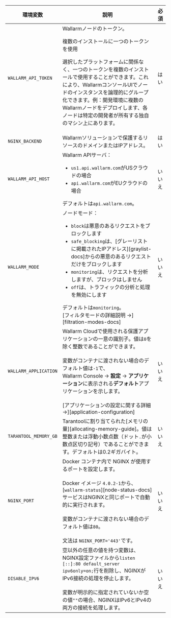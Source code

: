 環境変数 | 説明| 必須
--- | ---- | ----
`WALLARM_API_TOKEN` | Wallarmノードのトークン。<br><div class="admonition info"> <p class="admonition-title">複数のインストールに一つのトークンを使用</p> <p>選択したプラットフォームに関係なく、一つのトークンを複数のインストールで使用することができます。これにより、WallarmコンソールUIでノードのインスタンスを論理的にグループ化できます。例：開発環境に複数のWallarmノードをデプロイします、各ノードは特定の開発者が所有する独自のマシン上にあります。</p></div> | はい
`NGINX_BACKEND` | Wallarmソリューションで保護するリソースのドメインまたはIPアドレス。 | はい
`WALLARM_API_HOST` | Wallarm APIサーバ：<ul><li>`us1.api.wallarm.com`がUSクラウドの場合</li><li>`api.wallarm.com`がEUクラウドの場合</li></ul>デフォルトは`api.wallarm.com`。 | いいえ
`WALLARM_MODE` | ノードモード：<ul><li>`block`は悪意のあるリクエストをブロックします</li><li>`safe_blocking`は、[グレーリストに掲載されたIPアドレス][graylist-docs]からの悪意のあるリクエストだけをブロックします</li><li>`monitoring`は、リクエストを分析しますが、ブロックはしません</li><li>`off`は、トラフィックの分析と処理を無効にします</li></ul>デフォルトは`monitoring`。<br>[フィルタモードの詳細説明 →][filtration-modes-docs] | いいえ
`WALLARM_APPLICATION` | Wallarm Cloudで使用される保護アプリケーションの一意の識別子。値は`0`を除く整数であることができます。<br><br>変数がコンテナに渡されない場合のデフォルト値は`-1`で、Wallarm Console → **設定** → **アプリケーション**に表示される**デフォルト**アプリケーションを示します。<br><br>[アプリケーションの設定に関する詳細 →][application-configuration] | いいえ
`TARANTOOL_MEMORY_GB` | Tarantoolに割り当てられた[メモリの量][allocating-memory-guide]。値は整数または浮動小数点数（ドット<code>.</code>が小数点区切り記号）であることができます。デフォルトは0.2ギガバイト。 | いいえ
`NGINX_PORT` | Docker コンテナ内で NGINX が使用するポートを設定します。<br><br>Docker イメージ `4.0.2-1`から、[`wallarm-status`][node-status-docs]サービスはNGINXと同じポートで自動的に実行されます。<br><br>変数がコンテナに渡されない場合のデフォルト値は`80`。<br><br>文法は `NGINX_PORT='443'`です。 | いいえ
`DISABLE_IPV6`| 空以外の任意の値を持つ変数は、NGINX設定ファイルから`listen [::]:80 default_server ipv6only=on;`行を削除し、NGINXがIPv6接続の処理を停止します。<br><br>変数が明示的に指定されていないか空の値`""`の場合、NGINXはIPv6とIPv4の両方の接続を処理します。 | いいえ
